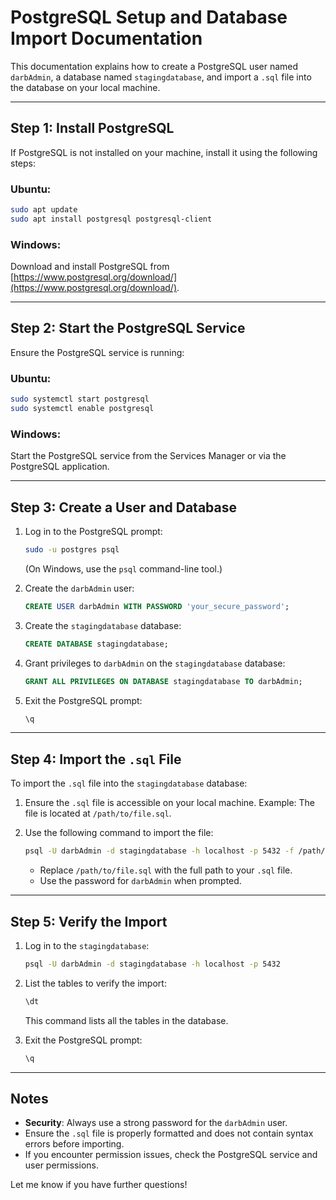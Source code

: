 # PostgreSQL Setup and Database Import Documentation

This documentation explains how to create a PostgreSQL user named `darbAdmin`, a database named `stagingdatabase`, and import a `.sql` file into the database on your local machine.

---

## **Step 1: Install PostgreSQL**
If PostgreSQL is not installed on your machine, install it using the following steps:

### **Ubuntu**:
```bash
sudo apt update
sudo apt install postgresql postgresql-client
```

### **Windows**:
Download and install PostgreSQL from [https://www.postgresql.org/download/](https://www.postgresql.org/download/).

---

## **Step 2: Start the PostgreSQL Service**
Ensure the PostgreSQL service is running:

### **Ubuntu**:
```bash
sudo systemctl start postgresql
sudo systemctl enable postgresql
```

### **Windows**:
Start the PostgreSQL service from the Services Manager or via the PostgreSQL application.

---

## **Step 3: Create a User and Database**
1. Log in to the PostgreSQL prompt:
   ```bash
   sudo -u postgres psql
   ```
   (On Windows, use the `psql` command-line tool.)

2. Create the `darbAdmin` user:
   ```sql
   CREATE USER darbAdmin WITH PASSWORD 'your_secure_password';
   ```

3. Create the `stagingdatabase` database:
   ```sql
   CREATE DATABASE stagingdatabase;
   ```

4. Grant privileges to `darbAdmin` on the `stagingdatabase` database:
   ```sql
   GRANT ALL PRIVILEGES ON DATABASE stagingdatabase TO darbAdmin;
   ```

5. Exit the PostgreSQL prompt:
   ```sql
   \q
   ```

---

## **Step 4: Import the `.sql` File**
To import the `.sql` file into the `stagingdatabase` database:

1. Ensure the `.sql` file is accessible on your local machine.
   Example: The file is located at `/path/to/file.sql`.

2. Use the following command to import the file:
   ```bash
   psql -U darbAdmin -d stagingdatabase -h localhost -p 5432 -f /path/to/file.sql
   ```
   - Replace `/path/to/file.sql` with the full path to your `.sql` file.
   - Use the password for `darbAdmin` when prompted.

---

## **Step 5: Verify the Import**
1. Log in to the `stagingdatabase`:
   ```bash
   psql -U darbAdmin -d stagingdatabase -h localhost -p 5432
   ```

2. List the tables to verify the import:
   ```sql
   \dt
   ```
   This command lists all the tables in the database.

3. Exit the PostgreSQL prompt:
   ```sql
   \q
   ```

---

## **Notes**
- **Security**: Always use a strong password for the `darbAdmin` user.
- Ensure the `.sql` file is properly formatted and does not contain syntax errors before importing.
- If you encounter permission issues, check the PostgreSQL service and user permissions.

Let me know if you have further questions!

